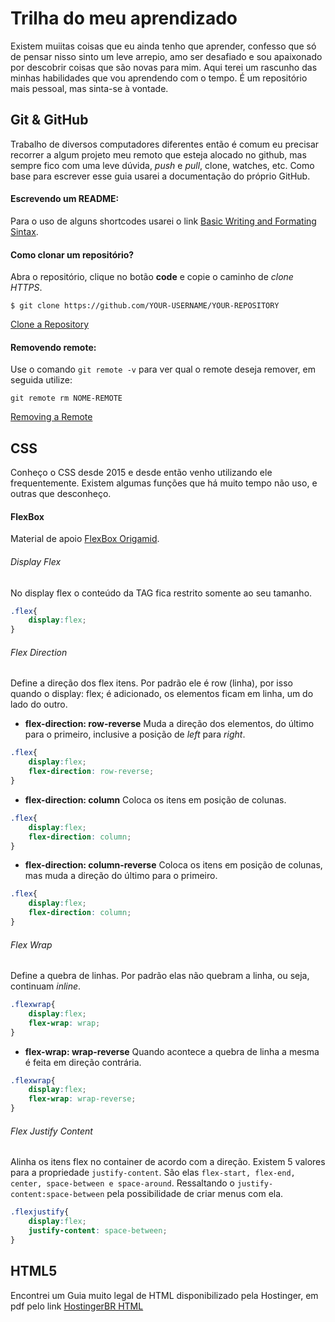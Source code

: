 # Trilha do meu aprendizado
Existem muiitas coisas que eu ainda tenho que aprender, confesso que só de pensar nisso sinto um leve arrepio, amo ser desafiado e sou apaixonado por descobrir coisas que são novas para mim. Aqui terei um rascunho das minhas habilidades que vou aprendendo com o tempo. É um repositório mais pessoal, mas sinta-se à vontade.

## Git & GitHub
Trabalho de diversos computadores diferentes então é comum eu precisar recorrer a algum projeto meu remoto que esteja alocado no github, mas sempre fico com uma leve dúvida, _push_ e _pull_, clone, watches, etc. Como base para escrever esse guia usarei a documentação do próprio GitHub. 
#### Escrevendo um README:
Para o uso de alguns shortcodes usarei o link [Basic Writing and Formating Sintax](https://docs.github.com/en/free-pro-team@latest/github/writing-on-github/basic-writing-and-formatting-syntax). 
#### Como clonar um repositório?
Abra o repositório, clique no botão **code** e copie o caminho de _clone HTTPS_.
```
$ git clone https://github.com/YOUR-USERNAME/YOUR-REPOSITORY
```
[Clone a Repository](https://docs.github.com/en/free-pro-team@latest/github/creating-cloning-and-archiving-repositories/cloning-a-repository)
#### Removendo remote:
Use o comando `git remote -v` para ver qual o remote deseja remover, em seguida utilize:
```
git remote rm NOME-REMOTE
```
[Removing a Remote](https://docs.github.com/pt/free-pro-team@latest/github/using-git/removing-a-remote)

## CSS
Conheço o CSS desde 2015 e desde então venho utilizando ele frequentemente. Existem algumas funções que há muito tempo não uso, e outras que desconheço.

#### FlexBox
Material de apoio [FlexBox Origamid](https://origamid.com/projetos/flexbox-guia-completo/).

###### Display Flex
No display flex o conteúdo da TAG fica restrito somente ao seu tamanho.
```CSS
.flex{
	display:flex;
}
```

###### Flex Direction
Define a direção dos flex itens. Por padrão ele é row (linha), por isso quando o display: flex; é adicionado, os elementos ficam em linha, um do lado do outro.
- **flex-direction: row-reverse**
Muda a direção dos elementos, do último para o primeiro, inclusive a posição de _left_ para _right_.
```CSS
.flex{
	display:flex;
	flex-direction: row-reverse;
}
```
- **flex-direction: column**
Coloca os itens em posição de colunas.
```CSS
.flex{
	display:flex;
	flex-direction: column;
}
```
- **flex-direction: column-reverse**
Coloca os itens em posição de colunas, mas muda a direção do último para o primeiro.
```CSS
.flex{
	display:flex;
	flex-direction: column;
}
```
###### Flex Wrap
Define a quebra de linhas. Por padrão elas não quebram a linha, ou seja, continuam _inline_. 
```CSS
.flexwrap{
	display:flex;
	flex-wrap: wrap;
}
```
- **flex-wrap: wrap-reverse**
Quando acontece a quebra de linha a mesma é feita em direção contrária.
```CSS
.flexwrap{
	display:flex;
	flex-wrap: wrap-reverse;
}
```
###### Flex Justify Content
Alinha os itens flex no container de acordo com a direção. Existem 5 valores para a propriedade `justify-content`. São elas `flex-start, flex-end, center, space-between e space-around`.
Ressaltando o `justify-content:space-between` pela possibilidade de criar menus com ela.
```CSS
.flexjustify{
	display:flex;
	justify-content: space-between;
}

```
## HTML5 
Encontrei um Guia muito legal de HTML disponibilizado pela Hostinger, em pdf pelo link [HostingerBR HTML](https://github.com/hostinger/banners/blob/master/br/Guia-de-Refer%C3%AAncias-HTML-HostingerBR.pdf?raw=true)
